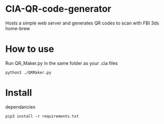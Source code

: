 # CIA-QR-code-generator
Hosts a simple web server and generates QR codes to scan with FBI 3ds home-brew

# How to use
Run QR_Maker.py in the same folder as your .cia files

```python3 ./QRMaker.py```

# Install
dependancies

```pip3 install -r requirements.txt```
